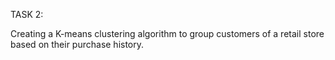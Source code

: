 TASK 2:

Creating a K-means clustering algorithm to group customers of a retail store based on their purchase history.
